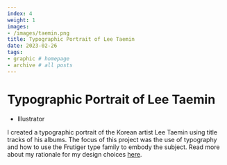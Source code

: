 ```yaml
---
index: 4
weight: 1
images:
- /images/taemin.png
title: Typographic Portrait of Lee Taemin
date: 2023-02-26
tags:
- graphic # homepage
- archive # all posts
---
```


# Typographic Portrait of Lee Taemin
- Illustrator

I created a typographic portrait of the Korean artist Lee Taemin using title tracks of his albums. The focus of this project was the use of typography and how to use the Frutiger type family to embody the subject. Read more about my rationale for my design choices <a target="_blank" href="https://www.dropbox.com/s/kvvoh7d71vj65ut/2023.2.27_Typographic%20Portrait%20Rationale.pdf?dl=0" style="color: var(--main);" onmouseover="this.style.color='var(--dark)'" onmouseout="this.style.color='var(--main)'">here</a>.

